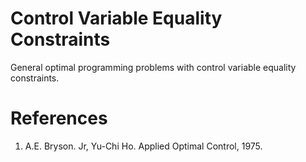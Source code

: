 # Control Variable Equality Constraints
 General optimal programming problems with control variable equality constraints.
 
 # References
 1. A.E. Bryson. Jr, Yu-Chi Ho. Applied Optimal Control, 1975. 
